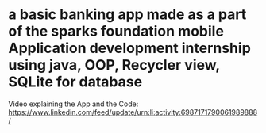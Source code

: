 # a basic banking app made as a part of the sparks foundation mobile Application development internship using java, OOP, Recycler view, SQLite for database
Video explaining the App and the Code: https://www.linkedin.com/feed/update/urn:li:activity:6987171790061989888/ 

